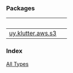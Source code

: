 


### Packages

|&nbsp;|&nbsp;|
|---|---|
| [uy.klutter.aws.s3](uy.klutter.aws.s3/index.md) |  |

### Index

[All Types](alltypes/index.md)